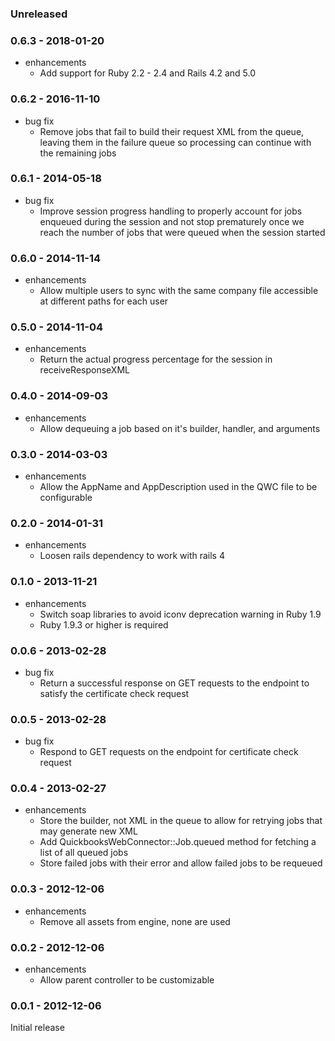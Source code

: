 ### Unreleased

### 0.6.3 - 2018-01-20

* enhancements
  * Add support for Ruby 2.2 - 2.4 and Rails 4.2 and 5.0

### 0.6.2 - 2016-11-10

* bug fix
  * Remove jobs that fail to build their request XML from the queue, leaving them in the failure queue so processing can continue with the remaining jobs

### 0.6.1 - 2014-05-18

* bug fix
  * Improve session progress handling to properly account for jobs enqueued during the session and not stop prematurely once we reach the number of jobs that were queued when the session started

### 0.6.0 - 2014-11-14

* enhancements
  * Allow multiple users to sync with the same company file accessible at different paths for each user

### 0.5.0 - 2014-11-04

* enhancements
  * Return the actual progress percentage for the session in receiveResponseXML

### 0.4.0 - 2014-09-03

* enhancements
  * Allow dequeuing a job based on it's builder, handler, and arguments

### 0.3.0 - 2014-03-03

* enhancements
  * Allow the AppName and AppDescription used in the QWC file to be configurable

### 0.2.0 - 2014-01-31

* enhancements
  * Loosen rails dependency to work with rails 4

### 0.1.0 - 2013-11-21

* enhancements
  * Switch soap libraries to avoid iconv deprecation warning in Ruby 1.9
  * Ruby 1.9.3 or higher is required

### 0.0.6 - 2013-02-28

* bug fix
  * Return a successful response on GET requests to the endpoint to satisfy the certificate check request

### 0.0.5 - 2013-02-28

* bug fix
  * Respond to GET requests on the endpoint for certificate check request

### 0.0.4 - 2013-02-27

* enhancements
  * Store the builder, not XML in the queue to allow for retrying jobs that may generate new XML
  * Add QuickbooksWebConnector::Job.queued method for fetching a list of all queued jobs
  * Store failed jobs with their error and allow failed jobs to be requeued

### 0.0.3 - 2012-12-06

* enhancements
  * Remove all assets from engine, none are used

### 0.0.2 - 2012-12-06

* enhancements
  * Allow parent controller to be customizable

### 0.0.1 - 2012-12-06

Initial release
